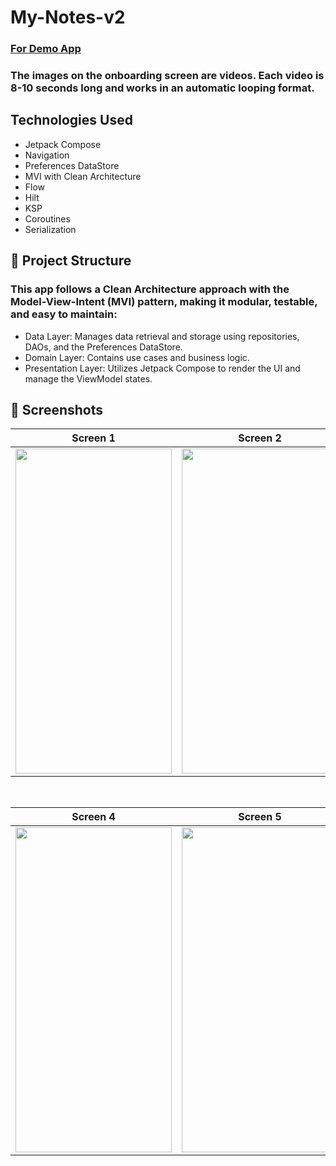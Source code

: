 # My-Notes-v2

### [For Demo App]([https://play.google.com/store/apps/details?id=com.ihsanarslan.yksanaliz])

### The images on the onboarding screen are videos. Each video is 8-10 seconds long and works in an automatic looping format.

## Technologies Used
 - Jetpack Compose
 - Navigation
 - Preferences DataStore
 - MVI with Clean Architecture
 - Flow
 - Hilt
 - KSP
 - Coroutines
 - Serialization

## 📂 Project Structure
### This app follows a Clean Architecture approach with the Model-View-Intent (MVI) pattern, making it modular, testable, and easy to maintain:
 - Data Layer: Manages data retrieval and storage using repositories, DAOs, and the Preferences DataStore.
 - Domain Layer: Contains use cases and business logic.
 - Presentation Layer: Utilizes Jetpack Compose to render the UI and manage the ViewModel states.

## 📸 Screenshots

| Screen 1 | Screen 2 | Screen 3 |
| -------- | ---------| ---------|
|<img src="https://github.com/user-attachments/assets/77ea7740-fed7-4eab-910c-46603def575e" width="250" height="520"/>|<img src="https://github.com/user-attachments/assets/8b2da4b2-31d5-4bca-a109-02b7bfd5376e" width="250" height="520"/>|<img src="https://github.com/user-attachments/assets/22111cc4-b297-44b4-b048-61309320ed95" width="250" height="520"/>

</br>

| Screen 4 | Screen 5 |
| -------- | -------- |
|<img src="https://github.com/user-attachments/assets/7b3a93cf-b50f-4cf1-a37f-889483bb7c84" width="250" height="520"/>|<img src="https://github.com/user-attachments/assets/0d5f5db3-79a3-4c08-ab45-8d8066b682e7" width="250" height="520"/>
